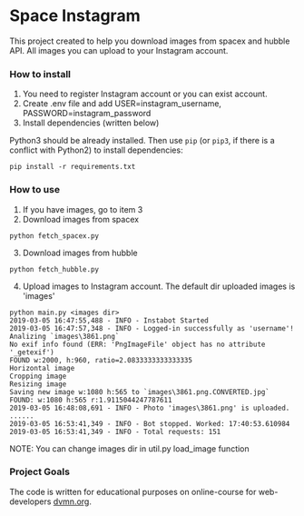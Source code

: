 # Space Instagram

This project created to help you download images from spacex and hubble API.
All images you can upload to your Instagram account.

### How to install

1. You need to register Instagram account or you can exist account.
2. Create .env file and add USER=instagram_username, PASSWORD=instagram_password
3. Install dependencies (written below)

Python3 should be already installed. 
Then use `pip` (or `pip3`, if there is a conflict with Python2) to install dependencies:
```
pip install -r requirements.txt
```

### How to use

1. If you have images, go to item 3
2. Download images from spacex
```
python fetch_spacex.py
```
3. Download images from hubble
```
python fetch_hubble.py
```
4. Upload images to Instagram account.  The default dir uploaded images is 'images'
```
python main.py <images dir>
2019-03-05 16:47:55,488 - INFO - Instabot Started
2019-03-05 16:47:57,348 - INFO - Logged-in successfully as 'username'!
Analizing `images\3861.png`
No exif info found (ERR: 'PngImageFile' object has no attribute '_getexif')
FOUND w:2000, h:960, ratio=2.0833333333333335
Horizontal image
Cropping image
Resizing image
Saving new image w:1080 h:565 to `images\3861.png.CONVERTED.jpg`
FOUND: w:1080 h:565 r:1.9115044247787611
2019-03-05 16:48:08,691 - INFO - Photo 'images\3861.png' is uploaded.
......
2019-03-05 16:53:41,349 - INFO - Bot stopped. Worked: 17:40:53.610984
2019-03-05 16:53:41,349 - INFO - Total requests: 151

```
NOTE: You can change images dir in util.py load_image function
### Project Goals

The code is written for educational purposes on online-course for web-developers [dvmn.org](https://dvmn.org/).